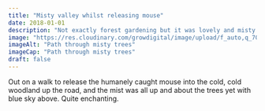 ```yaml
---
title: "Misty valley whilst releasing mouse"
date: 2018-01-01
description: "Not exactly forest gardening but it was lovely and misty this morning in the hills where I released the mouse"
image: "https://res.cloudinary.com/growdigital/image/upload/f_auto,q_70,w_736/v1543956797/misty-wood-38558978625.jpg"
imageAlt: "Path through misty trees"
imageCap: "Path through misty trees"
draft: false
---
```


Out on a walk to release the humanely caught mouse into the cold, cold woodland up the road, and the mist was all up and about the trees yet with blue sky above. Quite enchanting.
